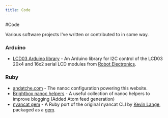 ```yaml
--- 
title: Code
---
```

#Code

Various software projects I've written or contributed to in some way.

### Arduino

* [LCD03 Arduino library](/code/arduino/lcd03/) - An Arduino library for I2C control of the LCD03 20x4 and 16x2 serial LCD modules from [Robot Electronics](http://www.robot-electronics.co.uk/htm/Lcd03tech.htm).

### Ruby

* [andatche.com](https://github.com/andatche/andatche.com) - The nanoc configuration powering this website.
* [Brightbox nanoc helpers](https://github.com/brightbox/brightbox-nanoc-helpers) - A useful collection of nanoc helpers to improve blogging (Added Atom feed generation)
* [nyancat gem](https://github.com/andatche/ruby_nyancat) - A Ruby port of the original nyancat CLI by [Kevin Lange](https://github.com/klange/nyancat), packaged as a [gem](https://rubygems.org/gems/nyancat).
